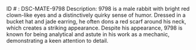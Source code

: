 ID # : DSC-MATE-9798
Description: 9798 is a male rabbit with bright red clown-like eyes and a distinctively quirky sense of humor. Dressed in a bucket hat and jade earring, he often dons a red scarf around his neck, which creates a striking appearance. Despite his appearance, 9798 is known for being analytical and astute in his work as a mechanic, demonstrating a keen attention to detail.